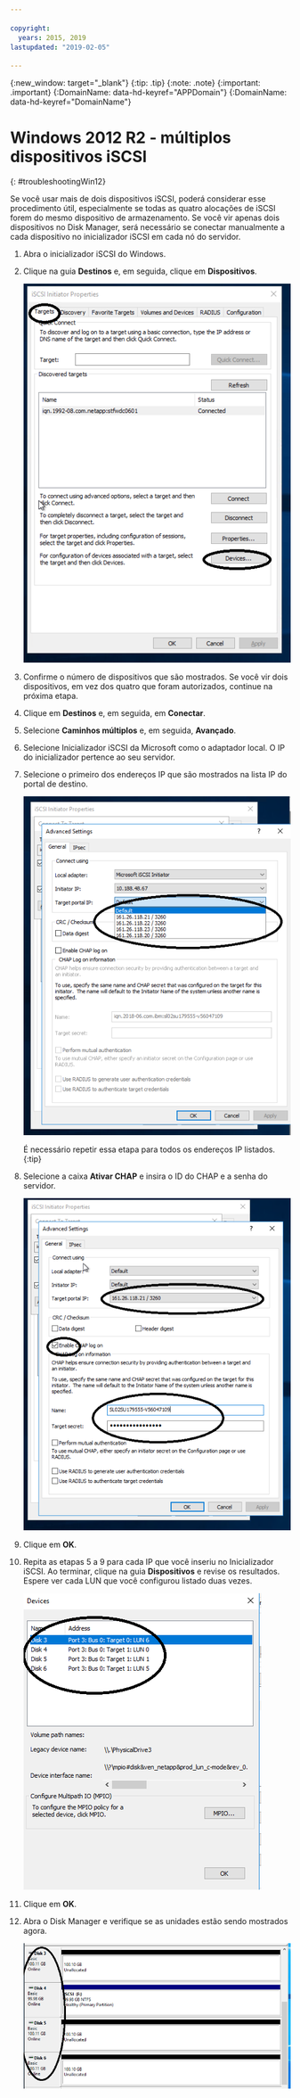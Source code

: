 ```yaml
---

copyright:
  years: 2015, 2019
lastupdated: "2019-02-05"

---
```


{:new_window: target="_blank"}
{:tip: .tip}
{:note: .note}
{:important: .important}
{:DomainName: data-hd-keyref="APPDomain"}
{:DomainName: data-hd-keyref="DomainName"}


# Windows 2012 R2 - múltiplos dispositivos iSCSI
{: #troubleshootingWin12}

Se você usar mais de dois dispositivos iSCSI, poderá considerar esse procedimento útil,
especialmente se todas as quatro alocações de iSCSI forem do mesmo dispositivo de armazenamento. Se você vir apenas dois dispositivos no Disk Manager, será necessário se conectar manualmente a cada dispositivo no inicializador iSCSI em cada nó do servidor.

1. Abra o inicializador iSCSI do Windows.
2. Clique na guia **Destinos** e, em seguida, clique em **Dispositivos**.

   ![Propriedades do inicializador iSCSI](/images/win12-ts1.png)
3. Confirme o número de dispositivos que são mostrados. Se você vir dois dispositivos, em vez dos quatro que foram autorizados, continue na próxima etapa.
4. Clique em **Destinos** e, em seguida, em **Conectar**.
5. Selecione **Caminhos múltiplos** e, em seguida, **Avançado**.
6. Selecione Inicializador iSCSI da Microsoft como o adaptador local. O IP do inicializador pertence ao seu servidor.
7. Selecione o primeiro dos endereços IP que são mostrados na lista IP do portal de destino.

   ![Configurações avançadas, endereços IP](/images/win12-ts3.png)

   É necessário repetir essa etapa para todos os endereços IP listados.
   {:tip}

8. Selecione a caixa **Ativar CHAP** e insira o ID do CHAP e a senha do servidor.

   ![Configurações avançadas, CHAP](/images/win12-ts4.png)
9. Clique em **OK**.
10. Repita as etapas 5 a 9 para cada IP que você inseriu no Inicializador iSCSI. Ao terminar, clique na guia **Dispositivos** e revise os resultados. Espere ver cada LUN que você configurou listado duas vezes.

    ![Guia Dispositivos](/images/win12-ts5.png)
11. Clique em **OK**.
12. Abra o Disk Manager e verifique se as unidades estão sendo mostrados agora.

    ![Gerenciador de dispositivos](/images/win12-ts6.png)
